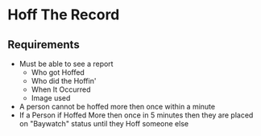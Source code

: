 # Hoff The Record


## Requirements
- Must be able to see a report
    - Who got Hoffed
    - Who did the Hoffin'
    - When It Occurred
    - Image used
- A person cannot be hoffed more then once within a minute
- If a Person if Hoffed More then once in 5 minutes then they are placed on "Baywatch" status until they Hoff someone else